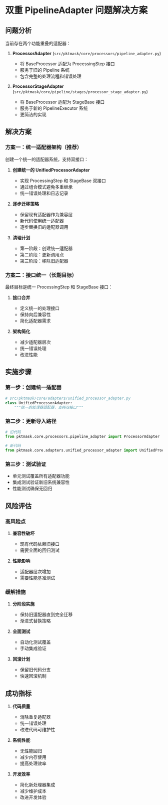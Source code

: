 # 双重 PipelineAdapter 问题解决方案

## 问题分析

当前存在两个功能重叠的适配器：

1. **ProcessorAdapter** (`src/pktmask/core/processors/pipeline_adapter.py`)
   - 将 BaseProcessor 适配为 ProcessingStep 接口
   - 服务于旧的 Pipeline 系统
   - 包含完整的处理流程和错误处理

2. **ProcessorStageAdapter** (`src/pktmask/core/pipeline/stages/processor_stage_adapter.py`)
   - 将 BaseProcessor 适配为 StageBase 接口
   - 服务于新的 PipelineExecutor 系统
   - 更简洁的实现

## 解决方案

### 方案一：统一适配器架构（推荐）

创建一个统一的适配器系统，支持双接口：

1. **创建统一的 UnifiedProcessorAdapter**
   - 实现 ProcessingStep 和 StageBase 双接口
   - 通过组合模式避免多重继承
   - 统一错误处理和日志记录

2. **逐步迁移策略**
   - 保留现有适配器作为兼容层
   - 新代码使用统一适配器
   - 逐步替换旧的适配器调用

3. **清理计划**
   - 第一阶段：创建统一适配器
   - 第二阶段：更新调用点
   - 第三阶段：移除旧适配器

### 方案二：接口统一（长期目标）

最终目标是统一 ProcessingStep 和 StageBase 接口：

1. **接口合并**
   - 定义统一的处理接口
   - 保持向后兼容性
   - 简化适配器需求

2. **架构简化**
   - 减少适配器层次
   - 统一错误处理
   - 改进性能

## 实施步骤

### 第一步：创建统一适配器

```python
# src/pktmask/core/adapters/unified_processor_adapter.py
class UnifiedProcessorAdapter:
    """统一的处理器适配器，支持双接口"""
```

### 第二步：更新导入路径

```python
# 旧代码
from pktmask.core.processors.pipeline_adapter import ProcessorAdapter

# 新代码
from pktmask.core.adapters.unified_processor_adapter import UnifiedProcessorAdapter
```

### 第三步：测试验证

- 单元测试覆盖所有适配器功能
- 集成测试验证新旧系统兼容性
- 性能测试确保无回归

## 风险评估

### 高风险点

1. **兼容性破坏**
   - 现有代码依赖旧接口
   - 需要全面的回归测试

2. **性能影响**
   - 适配器层次增加
   - 需要性能基准测试

### 缓解措施

1. **分阶段实施**
   - 保持旧适配器直到完全迁移
   - 渐进式替换策略

2. **全面测试**
   - 自动化测试覆盖
   - 手动集成验证

3. **回滚计划**
   - 保留旧代码分支
   - 快速回滚机制

## 成功指标

1. **代码质量**
   - 消除重复适配器
   - 统一错误处理
   - 改进代码可维护性

2. **系统性能**
   - 无性能回归
   - 减少内存使用
   - 提高处理效率

3. **开发效率**
   - 简化新处理器集成
   - 减少维护成本
   - 改进开发体验
